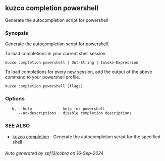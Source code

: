 ## kuzco completion powershell

Generate the autocompletion script for powershell

### Synopsis

Generate the autocompletion script for powershell.

To load completions in your current shell session:

	kuzco completion powershell | Out-String | Invoke-Expression

To load completions for every new session, add the output of the above command
to your powershell profile.


```
kuzco completion powershell [flags]
```

### Options

```
  -h, --help              help for powershell
      --no-descriptions   disable completion descriptions
```

### SEE ALSO

* [kuzco completion](kuzco_completion.md)	 - Generate the autocompletion script for the specified shell

###### Auto generated by spf13/cobra on 16-Sep-2024
